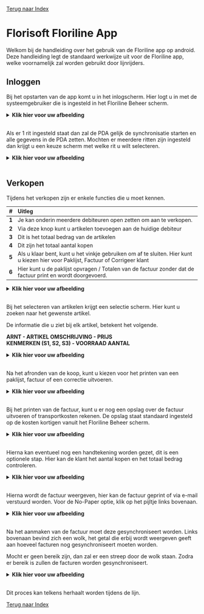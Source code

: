 
[Terug naar Index](https://github.com/florisoft/User.Manuals/blob/main/CLOUD%20APPLICATIONS/Apps%20Android/App%20Floriline%20Express/Start.md)  
# Florisoft Floriline App
Welkom bij de handleiding over het gebruik van de Floriline app op android. Deze handleiding legt de standaard werkwijze uit voor de Floriline app, welke voornamelijk zal worden gebruikt door lijnrijders.

## Inloggen
Bij het opstarten van de app komt u in het inlogscherm. Hier logt u in met de systeemgebruiker die is ingesteld in het Floriline Beheer scherm.

<details>
    <summary><b>Klik hier voor uw afbeelding</b></summary>
    <img src="Pictures\InloggenPDA.png" >
</details><br>


 Als er 1 rit ingesteld staat dan zal de PDA gelijk de synchronisatie starten en alle gegevens in de PDA zetten. 
 Mochten er meerdere ritten zijn ingesteld dan krijgt u een keuze scherm met welke rit u wilt selecteren. 
 
<details>
    <summary><b>Klik hier voor uw afbeelding</b></summary>
    <img src="Pictures\RitKiezen.png"/>
</details><br>  

## Verkopen
Tijdens het verkopen zijn er enkele functies die u moet kennen.

|#|Uitleg|
|:--|:--|
|**1**|Je kan onderin meerdere debiteuren open zetten om aan te verkopen.|
|**2**|Via deze knop kunt u artikelen toevoegen aan de huidige debiteur|
|**3**|Dit is het totaal bedrag van de artikelen|
|**4**|Dit zijn het totaal aantal kopen|
|**5**|Als u klaar bent, kunt u het vinkje gebruiken om af te sluiten. Hier kunt u kiezen hier voor Paklijst, Factuur of Corrigeer klant |
|**6**|Hier kunt u de paklijst opvragen / Totalen van de factuur zonder dat de factuur print en wordt doorgevoerd.|

<details>
    <summary><b>Klik hier voor uw afbeelding</b></summary>
    <img src="Pictures\VerkoopPDA.png"/> 
</details><br>  

Bij het selecteren van artikelen krijgt een selectie scherm. Hier kunt u zoeken naar het gewenste artikel.

De informatie die u ziet bij elk artikel, betekent het volgende.

**ARNT - ARTIKEL OMSCHRIJVING - PRIJS**<br>
**KENMERKEN (S1, S2, S3) - VOORRAAD AANTAL**

<details>
    <summary><b>Klik hier voor uw afbeelding</b></summary>
    <img src="Pictures\ArtikelUitleg.png"/> 
</details><br>  

Na het afronden van de koop, kunt u kiezen voor het printen van een paklijst, factuur of een correctie uitvoeren.

<details>
    <summary><b>Klik hier voor uw afbeelding</b></summary>
    <img src="Pictures\Sales_Verkopen.png"/> 
</details><br> 

Bij het printen van de factuur, kunt u er nog een opslag over de factuur uitvoeren of transportkosten rekenen. De opslag staat standaard ingesteld op de kosten kortigen vanuit het Floriline Beheer scherm.

<details>
    <summary><b>Klik hier voor uw afbeelding</b></summary>
    <img src="Pictures\KostenKorting_overzicht.png"/>
</details><br> 

Hierna kan eventueel nog een handtekening worden gezet, dit is een optionele stap. Hier kan de klant het aantal kopen en het totaal bedrag controleren.

<details>
    <summary><b>Klik hier voor uw afbeelding</b></summary>
    <img src="Pictures\HandtekeningPDA.png"/>
</details><br> 

Hierna wordt de factuur weergeven, hier kan de factuur geprint of via e-mail verstuurd worden. Voor de No-Paper optie, klik op het pijltje links bovenaan.

<details>
    <summary><b>Klik hier voor uw afbeelding</b></summary>
    <img src="Pictures\PDFpreview.png"/>
</details><br> 

Na het aanmaken van de factuur moet deze gesynchroniseert worden. Links bovenaan bevind zich een wolk, het getal die erbij wordt weergeven geeft aan hoeveel facturen nog gesynchroniseert moeten worden.

Mocht er geen bereik zijn, dan zal er een streep door de wolk staan. Zodra er bereik is zullen de facturen worden gesynchroniseert.

<details>
    <summary><b>Klik hier voor uw afbeelding</b></summary>
    <img src="Pictures\SynchroniserenWolk.png"/>
</details><br> 

Dit proces kan telkens herhaalt worden tijdens de lijn.

[Terug naar Index](https://github.com/florisoft/User.Manuals/blob/main/CLOUD%20APPLICATIONS/Apps%20Android/App%20Floriline%20Express/Start.md)  